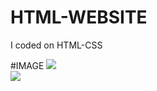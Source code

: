 # HTML-WEBSITE
I coded on HTML-CSS </br>

#IMAGE
<img src="https://i.hizliresim.com/F4LOoK.gif"/> </br>
<img src="https://i.hizliresim.com/UvtqWu.gif"/> </br>
